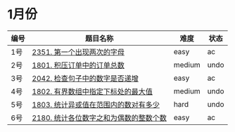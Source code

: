 # 1月份

**编号**|**题目名称**|**难度**|**状态**
--------|------------|--------|--------
1号|[2351. 第一个出现两次的字母](./第1题%202351.%20第一个出现两次的字母)|easy|ac
2号|[1801. 积压订单中的订单总数](./第2题%201801.%20积压订单中的订单总数母)|medium|undo
3号|[2042. 检查句子中的数字是否递增](./第3题%202042.%20检查句子中的数字是否递增)|easy|ac
4号|[1802. 有界数组中指定下标处的最大值](./第4题%201802.%20有界数组中指定下标处的最大值)|medium|undo
5号|[1803. 统计异或值在范围内的数对有多少](./第5题%201803.%20统计异或值在范围内的数对有多少)|hard|undo
6号|[2180. 统计各位数字之和为偶数的整数个数](./第6题%202180.%20统计各位数字之和为偶数的整数个数)|easy|ac
